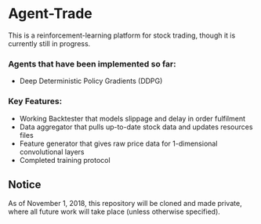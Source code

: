 # Agent-Trade

This is a reinforcement-learning platform for stock trading, though it is currently still in progress.

### Agents that have been implemented so far:

- Deep Deterministic Policy Gradients (DDPG)

### Key Features:

- Working Backtester that models slippage and delay in order fulfilment
- Data aggregator that pulls up-to-date stock data and updates resources files
- Feature generator that gives raw price data for 1-dimensional convolutional layers
- Completed training protocol

## Notice

As of November 1, 2018, this repository will be cloned and made private, where all future work will take place (unless otherwise specified).